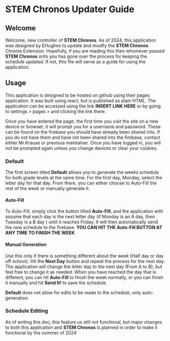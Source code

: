 # **STEM Chronos** Updater Guide

## Welcome

Welcome, new controller of **STEM Chronos**. As of 2024, this application was designed by EHughes to update and modify the **STEM Chronos** Chrome Extension.
Hopefully, if you are reading this then whomever passed **STEM Chronos** onto you has gone over the process for keeping the schedule updated. If not, this file will serve as a guide for using the application.

## Usage

This application is designed to be hosted on github using their pages application. It was built using react, but is published as plain HTML. The application can be accessed using the link **INSERT LINK HERE** or by going to settings > pages > and clicking the link there.

Once you have entered the page, the first time you visit the site on a new device or browser, it will prompt you for a username and password. These can be found on the firebase you should have already been shared into. If you do not have them and have not been shared into the firebase, contact either Mr.Krause or previous maintainer. Once you have logged in, you will not be prompted again unless you change devices or clear your cookies.

### Default

The first screen titled **Default** allows you to generate the weeks schedule for both grade levels at the same time. For the first day, Monday, select the letter day for that day. From there, you can either choose to Auto-Fill the rest of the week or manually generate it.

#### Auto-Fill

To Auto-Fill, simply click the button titled **Auto-Fill**, and the application with assume that each day is the next letter day (if Monday is an A day, then Tuesday is a B day ) until it reaches Friday. It will then automatically send the new schedule to the firebase. **YOU CAN HIT THE Auto-Fill BUTTON AT ANY TIME TO FINISH THE WEEK**

#### Manual Generation

Use this only if there is something different about the week (Half day or day off school). Hit the **Next Day** button and repeat the process for the next day. The application will change the letter day to the next day (From A to B), but feel free to change it as needed. When you have reached the day that is different, you can hit **Auto-Fill** to finish the week normally, or you can finish it manually and hit **Send It!** to save the schedule.

**Default** does not allow for edits to be made to the schedule, only auto-generation

### Schedule Editing

As of writing this doc, this feature us still not functional, but major changes to both this application and **STEM Chronos** is planned in order to make it functional by the summer of 2024
